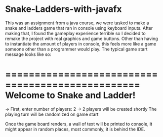 # Snake-Ladders-with-javafx
This was an assignment from a java course, we were tasked to make a snake and ladders game that ran in 
console using keyboard inputs. After making that, I found the gameplay experience terrible so I decided
to remake the project with real graphics and game buttons. Other than having to instantiate the amount of 
players in console, this feels more like a game someone other than a programmer would play.
The typical game start message looks like so:

=================================================
            Welcome to Snake and Ladder!
=================================================

-> First, enter number of players:
2
-> 2 players will be created shortly
The playing turn will be randomized on game start

Once the game board renders, a wall of text will be printed to console, it might appear in random places, most commonly, it is behind the IDE.
